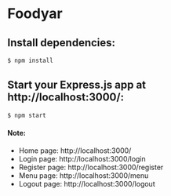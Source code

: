 # Foodyar

## Install dependencies:

```bash
$ npm install
```

## Start your Express.js app at http://localhost:3000/:

```bash
$ npm start
```

#### **Note:**

- Home page: http://localhost:3000/
- Login page: http://localhost:3000/login
- Register page: http://localhost:3000/register
- Menu page: http://localhost:3000/menu
- Logout page: http://localhost:3000/logout

